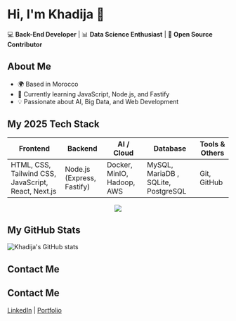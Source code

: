 # Hi, I'm Khadija 👋

💻 **Back-End Developer** | 📊 **Data Science Enthusiast** | 🚀 **Open Source Contributor**

##  About Me
- 🌍 Based in Morocco
- 🎯 Currently learning JavaScript, Node.js, and Fastify
- 💡 Passionate about AI, Big Data, and Web Development

##  My 2025 Tech Stack

| Frontend                  | Backend                | AI / Cloud                 | Database         | Tools & Others      |
|---------------------------|------------------------|----------------------------|------------------|---------------------|
| HTML, CSS, Tailwind CSS, JavaScript, React, Next.js | Node.js (Express, Fastify) | Docker, MinIO, Hadoop,  AWS | MySQL, MariaDB , SQLite, PostgreSQL| Git, GitHub|

<div align="center">
  <img src="https://skillicons.dev/icons?i=html,css,tailwind,js,react,nextjs,,nodejs,express,docker,aws,mysql,sqlite,postgresql,github" />
</div>

##  My GitHub Stats
![Khadija's GitHub stats](https://github-readme-stats.vercel.app/api?username=khsellami&show_icons=true&theme=radical)



## Contact Me
## Contact Me
[LinkedIn](https://www.linkedin.com/in/khadija-sellami-057b72242/) | [Portfolio](https://khadijasellami.vercel.app/)


